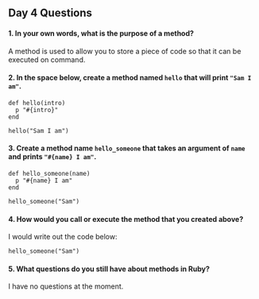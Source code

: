 ## Day 4 Questions

#### 1. In your own words, what is the purpose of a method?

A method is used to allow you to store a piece of code so that it can be executed on command.

#### 2. In the space below, create a method named `hello` that will print `"Sam I am"`.

```
def hello(intro)
  p "#{intro}"
end

hello("Sam I am")
```

#### 3. Create a method name `hello_someone` that takes an argument of `name` and prints `"#{name} I am"`.

```
def hello_someone(name)
  p "#{name} I am"
end

hello_someone("Sam")
```

#### 4. How would you call or execute the method that you created above?

I would write out the code below:
```
hello_someone("Sam")
```

#### 5. What questions do you still have about methods in Ruby?

I have no questions at the moment.

